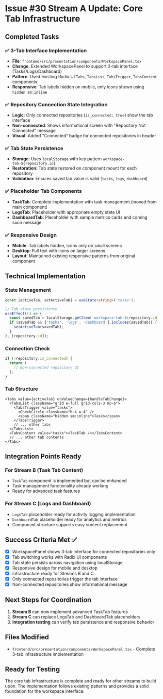 # Issue #30 Stream A Update: Core Tab Infrastructure

## Completed Tasks

### ✅ 3-Tab Interface Implementation
- **File**: `frontend/src/presentation/components/WorkspacePanel.tsx`
- **Change**: Extended WorkspacePanel to support 3-tab interface (Tasks/Logs/Dashboard)
- **Pattern**: Used existing Radix UI `Tabs`, `TabsList`, `TabsTrigger`, `TabsContent` components
- **Responsive**: Tab labels hidden on mobile, only icons shown using `hidden sm:inline`

### ✅ Repository Connection State Integration
- **Logic**: Only connected repositories (`is_connected: true`) show the tab interface
- **Non-connected**: Shows informational screen with "Repository Not Connected" message
- **Visual**: Added "Connected" badge for connected repositories in header

### ✅ Tab State Persistence
- **Storage**: Uses `localStorage` with key pattern `workspace-tab-${repository.id}`
- **Restoration**: Tab state restored on component mount for each repository
- **Validation**: Ensures saved tab value is valid (`tasks`, `logs`, `dashboard`)

### ✅ Placeholder Tab Components
- **TaskTab**: Complete implementation with task management (moved from main component)
- **LogsTab**: Placeholder with appropriate empty state UI
- **DashboardTab**: Placeholder with sample metrics cards and coming soon message

### ✅ Responsive Design
- **Mobile**: Tab labels hidden, icons only on small screens
- **Desktop**: Full text with icons on larger screens
- **Layout**: Maintained existing responsive patterns from original component

## Technical Implementation

### State Management
```typescript
const [activeTab, setActiveTab] = useState<string>('tasks');

// Tab state persistence
useEffect(() => {
  const savedTab = localStorage.getItem(`workspace-tab-${repository.id}`);
  if (savedTab && ['tasks', 'logs', 'dashboard'].includes(savedTab)) {
    setActiveTab(savedTab);
  }
}, [repository.id]);
```

### Connection Check
```typescript
if (!repository.is_connected) {
  return (
    // Non-connected repository UI
  );
}
```

### Tab Structure
```tsx
<Tabs value={activeTab} onValueChange={handleTabChange}>
  <TabsList className="grid w-full grid-cols-3 mb-6">
    <TabsTrigger value="tasks">
      <CheckCircle className="h-4 w-4" />
      <span className="hidden sm:inline">Tasks</span>
    </TabsTrigger>
    // ... other tabs
  </TabsList>
  <TabsContent value="tasks"><TaskTab /></TabsContent>
  // ... other tab contents
</Tabs>
```

## Integration Points Ready

### For Stream B (Task Tab Content)
- `TaskTab` component is implemented but can be enhanced
- Task management functionality already working
- Ready for advanced task features

### For Stream C (Logs and Dashboard)
- `LogsTab` placeholder ready for activity logging implementation
- `DashboardTab` placeholder ready for analytics and metrics
- Component structure supports easy content replacement

## Success Criteria Met ✅

- [x] WorkspacePanel shows 3-tab interface for connected repositories only
- [x] Tab switching works with Radix UI components
- [x] Tab state persists across navigation using localStorage
- [x] Responsive design for mobile and desktop
- [x] Infrastructure ready for Streams B and C
- [x] Only connected repositories trigger the tab interface
- [x] Non-connected repositories show informational message

## Next Steps for Coordination

1. **Stream B** can now implement advanced TaskTab features
2. **Stream C** can replace LogsTab and DashboardTab placeholders
3. **Integration testing** can verify tab persistence and responsive behavior

## Files Modified
- `frontend/src/presentation/components/WorkspacePanel.tsx` - Complete 3-tab infrastructure implementation

## Ready for Testing
The core tab infrastructure is complete and ready for other streams to build upon. The implementation follows existing patterns and provides a solid foundation for the workspace interface.